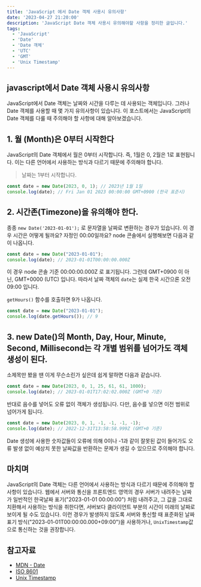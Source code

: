 ```yaml
---
title: 'JavaScript 에서 Date 객체 사용시 유의사항'
date: '2023-04-27 21:20:00'
description: 'JavaScript Date 객체 사용시 유의해야할 사항을 정리한 글입니다.'
tags:
  - 'JavaScript'
  - 'Date'
  - 'Date 객체'
  - 'UTC'
  - 'GMT'
  - 'Unix Timestamp'
---
```


## javascript에서 Date 객체 사용시 유의사항

JavaScript에서 Date 객체는 날짜와 시간을 다루는 데 사용되는 객체입니다. 그러나 Date 객체를 사용할 때 몇 가지 유의사항이 있습니다. 이 포스트에서는 JavaScript의 Date 객체를 다룰 때 주의해야 할 사항에 대해 알아보겠습니다.

## 1. 월 (Month)은 0부터 시작한다
JavaScript의 Date 객체에서 월은 0부터 시작합니다. 즉, 1월은 0, 2월은 1로 표현됩니다. 이는 다른 언어에서 사용하는 방식과 다르기 때문에 주의해야 합니다.
> 날짜는 1부터 시작합니다.

```javascript
const date = new Date(2023, 0, 1); // 2023년 1월 1일
console.log(date); // Fri Jan 01 2023 00:00:00 GMT+0900 (한국 표준시)
```

## 2. 시간존(Timezone)을 유의해야 한다.

종종 `new Date('2023-01-01');` 로 문자열을 날짜로 변환하는 경우가 있습니다. 이 경우 시간은 어떻게 될까요? 자정인 00:00일까요?
node 콘솔에서 실행해보면 다음과 같이 나옵니다.

```javascript
const date = new Date("2023-01-01");
console.log(date); // 2023-01-01T00:00:00.000Z 
```

이 경우 node 콘솔 기준 00:00:00.000Z 로 표기됩니다. 그런데 GMT+0900 이 아닌, GMT+0000 (UTC) 입니다. 
따라서 날짜 객체의 `date`는 실제 한국 시간으론 오전 09:00 입니다.

`getHours()` 함수를 호출하면 9가 나옵니다.

```javascript
const date = new Date("2023-01-01");
console.log(date.getHours()); // 9
```

## 3. new Date()의 Month, Day, Hour, Minute, Second, Millisecond는 각 개별 범위를 넘어가도 객체 생성이 된다.

소제목만 봤을 땐 이게 무슨소린가 싶은데 쉽게 말하면 다음과 같습니다.

```javascript
const date = new Date(2023, 0, 1, 25, 61, 61, 1000);
console.log(date); // 2023-01-01T17:02:02.000Z (GMT+0 기준)
```

반대로 음수를 넣어도 오류 없이 객체가 생성됩니다. 다만, 음수를 넣으면 이전 범위로 넘어가게 됩니다.

```javascript
const date = new Date(2023, 0, 1, -1, -1, -1, -1);
console.log(date); // 2022-12-31T13:58:58.999Z (GMT+0 기준)
```

Date 생성에 사용한 숫자값들이 오류에 의해 0이나 -1과 같이 잘못된 값이 들어가도 오류 발생 없이 예상치 못한 날짜값을 반환하는 문제가 생길 수 있으므로 주의해야 합니다.

## 마치며

JavaScript의 Date 객체는 다른 언어에서 사용하는 방식과 다르기 때문에 주의해야 할 사항이 있습니다. 웹에서 서버와 통신을 프론트엔드 영역의 경우 서버가 내려주는 날짜가 일반적인 한국날짜 표기("2023-01-01 00:00:00") 처럼 내려주고,
그 값을 그대로 치환해서 사용하는 방식을 취한다면, 서버보다 클라이언트 부분의 시간이 미래의 날짜로 보이게 될 수도 있습니다. 이런 경우가 발생하지 않도록 서버와 통신할 때 표준화된 날짜 표기 방식("2023-01-01T00:00:00.000+09:00")을 사용하거나,
`UnixTimestamp`값으로 통신하는 것을 권장합니다.

## 참고자료

- [MDN - Date](https://developer.mozilla.org/ko/docs/Web/JavaScript/Reference/Global_Objects/Date)
- [ISO 8601](https://ko.wikipedia.org/wiki/ISO_8601)
- [Unix Timestamp](https://ko.wikipedia.org/wiki/UNIX_시간)
